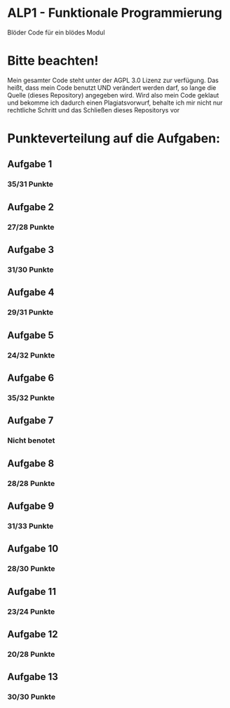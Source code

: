 # ALP1 - Funktionale Programmierung
Blöder Code für ein blödes Modul


# Bitte beachten!
Mein gesamter Code steht unter der AGPL 3.0 Lizenz zur verfügung. Das heißt, dass mein Code benutzt UND verändert werden darf, so lange die Quelle (dieses Repository) angegeben wird. Wird also mein Code geklaut und bekomme ich dadurch einen Plagiatsvorwurf, behalte ich mir nicht nur rechtliche Schritt und das Schließen dieses Repositorys vor


# Punkteverteilung auf die Aufgaben:
## Aufgabe 1
### 35/31 Punkte

## Aufgabe 2
### 27/28 Punkte

## Aufgabe 3
### 31/30 Punkte

## Aufgabe 4
### 29/31 Punkte

## Aufgabe 5
### 24/32 Punkte

## Aufgabe 6
### 35/32 Punkte

## Aufgabe 7
### Nicht benotet

## Aufgabe 8
### 28/28 Punkte

## Aufgabe 9
### 31/33 Punkte

## Aufgabe 10
### 28/30 Punkte

## Aufgabe 11
### 23/24 Punkte

## Aufgabe 12
### 20/28 Punkte

## Aufgabe 13
### 30/30 Punkte
